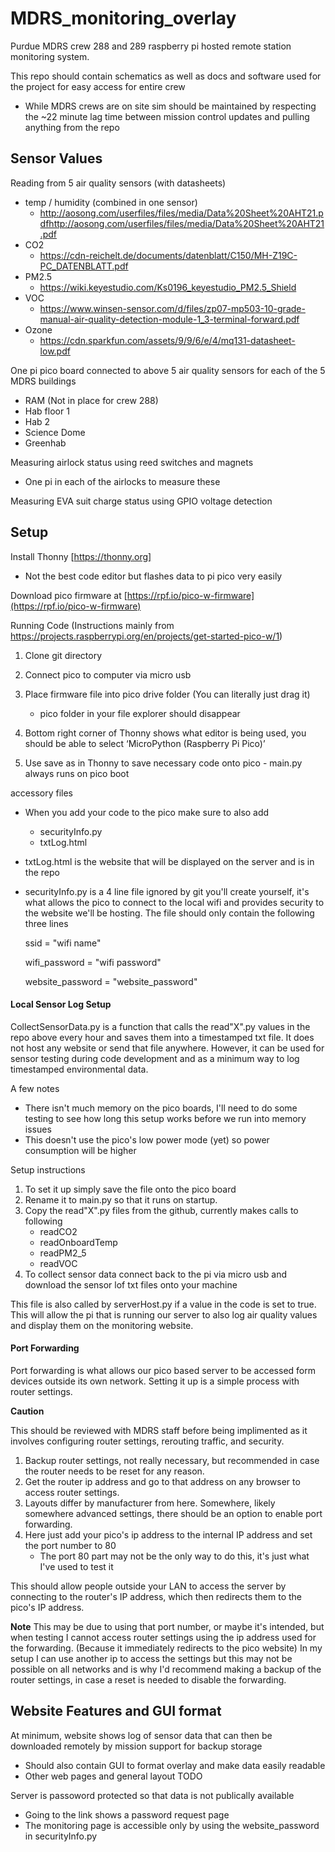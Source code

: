 # MDRS_monitoring_overlay
Purdue MDRS crew 288 and 289 raspberry pi hosted remote station monitoring system.

This repo should contain schematics as well as docs and software used for the project for easy access for entire crew
  - While MDRS crews are on site sim should be maintained by respecting the ~22 minute lag time between mission control updates and pulling anything from the repo

## Sensor Values
Reading from 5 air quality sensors (with datasheets)
 - temp / humidity (combined in one sensor)
   - http://aosong.com/userfiles/files/media/Data%20Sheet%20AHT21.pdfhttp://aosong.com/userfiles/files/media/Data%20Sheet%20AHT21.pdf 
 - CO2
   - https://cdn-reichelt.de/documents/datenblatt/C150/MH-Z19C-PC_DATENBLATT.pdf
 - PM2.5
   - https://wiki.keyestudio.com/Ks0196_keyestudio_PM2.5_Shield
 - VOC
   - https://www.winsen-sensor.com/d/files/zp07-mp503-10-grade-manual-air-quality-detection-module-1_3-terminal-forward.pdf
 - Ozone
   - https://cdn.sparkfun.com/assets/9/9/6/e/4/mq131-datasheet-low.pdf

One pi pico board connected to above 5 air quality sensors for each of the 5 MDRS buildings
 - RAM (Not in place for crew 288)
 - Hab floor 1
 - Hab 2
 - Science Dome
 - Greenhab
   
Measuring airlock status using reed switches and magnets
 - One pi in each of the airlocks to measure these

Measuring EVA suit charge status using GPIO voltage detection

## Setup
Install Thonny [https://thonny.org]
  - Not the best code editor but flashes data to pi pico very easily

Download pico firmware at [https://rpf.io/pico-w-firmware](https://rpf.io/pico-w-firmware)

Running Code (Instructions mainly from https://projects.raspberrypi.org/en/projects/get-started-pico-w/1)
  1. Clone git directory
  2. Connect pico to computer via micro usb
  3. Place firmware file into pico drive folder (You can literally just drag it)

     - pico folder in your file explorer should disappear
  
  5. Bottom right corner of Thonny shows what editor is being used, you should be able to select  ‘MicroPython (Raspberry Pi Pico)’ 
  6. Use save as in Thonny to save necessary code onto pico
    - main.py always runs on pico boot

accessory files
  - When you add your code to the pico make sure to also add
      - securityInfo.py
      - txtLog.html
  - txtLog.html is the website that will be displayed on the server and is in the repo
  - securityInfo.py is a 4 line file ignored by git you'll create yourself, it's what allows the pico to connect to the local wifi and provides security to the website we'll be hosting. The file should only contain the following three lines

      ssid = "wifi name"
    
      wifi_password = "wifi password"

      website_password = "website_password"
    
#### Local Sensor Log Setup

CollectSensorData.py is a function that calls the read"X".py values in the repo above every hour and saves them into a timestamped txt file. It does not host any website or send that file anywhere. However, it can be used for sensor testing during code development and as a minimum way to log timestamped environmental data.

A few notes
- There isn't much memory on the pico boards, I'll need to do some testing to see how long this setup works before we run into memory issues
- This doesn't use the pico's low power mode (yet) so power consumption will be higher

  
Setup instructions
1. To set it up simply save the file onto the pico board
2. Rename it to main.py so that it runs on startup.
3. Copy the read"X".py files from the github, currently makes calls to following
    - readCO2
    - readOnboardTemp
    - readPM2_5
    - readVOC
4. To collect sensor data connect back to the pi via micro usb and download the sensor lof txt files onto your machine


This file is also called by serverHost.py if a value in the code is set to true. This will allow the pi that is running our server to also log air quality values and display them on the monitoring website.

#### Port Forwarding

Port forwarding is what allows our pico based server to be accessed form devices outside its own network. Setting it up is a simple process with router settings.

****Caution**** 

This should be reviewed with MDRS staff before being implimented as it involves configuring router settings, rerouting traffic, and security.

1. Backup router settings, not really necessary, but recommended in case the router needs to be reset for any reason.
2. Get the router ip address and go to that address on any browser to access router settings.
3. Layouts differ by manufacturer from here. Somewhere, likely somewhere advanced settings, there should be an option to enable port forwarding.
4. Here just add your pico's ip address to the internal IP address and set the port number to 80
     - The port 80 part may not be the only way to do this, it's just what I've used to test it

This should allow people outside your LAN to access the server by connecting to the router's IP address, which then redirects them to the pico's IP address.

****Note****
This may be due to using that port number, or maybe it's intended, but when testing I cannot access router settings using the ip address used for the forwarding. (Because it immediately redirects to the pico website) In my setup I can use another ip to access the settings but this may not be possible on all networks and is why I'd recommend making a backup of the router settings, in case a reset is needed to disable the forwarding.

## Website Features and GUI format
At minimum, website shows log of sensor data that can then be downloaded remotely by mission support for backup storage
  - Should also contain GUI to format overlay and make data easily readable
  - Other web pages and general layout TODO
    
Server is passoword protected so that data is not publically available
- Going to the link shows a password request page
- The monitoring page is accessible only by using the website_password in securityInfo.py
